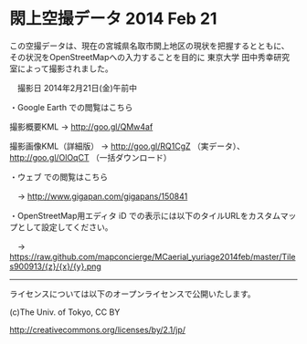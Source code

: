 閖上空撮データ 2014 Feb 21
=======================

この空撮データは、現在の宮城県名取市閖上地区の現状を把握するとともに、
その状況をOpenStreetMapへの入力することを目的に
東京大学 田中秀幸研究室によって撮影されました。

　撮影日 2014年2月21日(金)午前中


・Google Earth での閲覧はこちら

撮影概要KML -> http://goo.gl/QMw4af

撮影画像KML（詳細版） -> http://goo.gl/RQ1CgZ （実データ）、 http://goo.gl/OlOqCT （一括ダウンロード）


・ウェブ での閲覧はこちら

　-> http://www.gigapan.com/gigapans/150841

・OpenStreetMap用エディタ iD での表示には以下のタイルURLをカスタムマップとして設定してください。

　-> https://raw.github.com/mapconcierge/MCaerial_yuriage2014feb/master/Tiles900913/{z}/{x}/{y}.png


---


ライセンスについては以下のオープンライセンスで公開いたします。

(c)The Univ. of Tokyo, CC BY 

http://creativecommons.org/licenses/by/2.1/jp/
